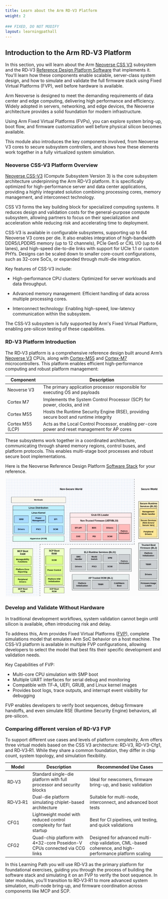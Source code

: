 ```yaml
---
title: Learn about the Arm RD‑V3 Platform
weight: 2

### FIXED, DO NOT MODIFY
layout: learningpathall
---
```


## Introduction to the Arm RD‑V3 Platform

In this section, you will learn about the Arm [Neoverse CSS V3](https://www.arm.com/products/neoverse-compute-subsystems/css-v3) subsystem and the RD‑V3 [Reference Design Platform Software](https://neoverse-reference-design.docs.arm.com/en/latest/index.html) that implements it. You'll learn how these components enable scalable, server-class system design, and how to simulate and validate the full firmware stack using Fixed Virtual Platforms (FVP), well before hardware is available.

Arm Neoverse is designed to meet the demanding requirements of data center and edge computing, delivering high performance and efficiency. Widely adopted in servers, networking, and edge devices, the Neoverse architecture provides a solid foundation for modern infrastructure.

Using Arm Fixed Virtual Platforms (FVPs), you can explore system bring-up, boot flow, and firmware customization well before physical silicon becomes available.

This module also introduces the key components involved, from Neoverse V3 cores to secure subsystem controllers, and shows how these elements work together in a fully virtualized system simulation.

### Neoverse CSS-V3 Platform Overview

[Neoverse CSS-V3](https://www.arm.com/products/neoverse-compute-subsystems/css-v3) (Compute Subsystem Version 3) is the core subsystem architecture underpinning the Arm RD-V3 platform. It is specifically optimized for high-performance server and data center applications, providing a highly integrated solution combining processing cores, memory management, and interconnect technology.

CSS V3 forms the key building block for specialized computing systems. It reduces design and validation costs for the general-purpose compute subsystem, allowing partners to focus on their specialization and acceleration while reducing risk and accelerating time to deployment. 

CSS‑V3 is available in configurable subsystems, supporting up to 64 Neoverse V3 cores per die. It also enables integration of high-bandwidth DDR5/LPDDR5 memory (up to 12 channels), PCIe Gen5 or CXL I/O (up to 64 lanes), and high-speed die-to-die links with support for UCIe 1.1 or custom PHYs. Designs can be scaled down to smaller core-count configurations, such as 32-core SoCs, or expanded through multi-die integration.

Key features of CSS-V3 include:

* High-performance CPU clusters: Optimized for server workloads and data throughput.

* Advanced memory management: Efficient handling of data across multiple processing cores.

* Interconnect technology: Enabling high-speed, low-latency communication within the subsystem.

The CSS‑V3 subsystem is fully supported by Arm's Fixed Virtual Platform, enabling pre-silicon testing of these capabilities.

### RD‑V3 Platform Introduction

The RD‑V3 platform is a comprehensive reference design built around Arm’s [Neoverse V3](https://www.arm.com/products/silicon-ip-cpu/neoverse/neoverse-v3) CPUs, along with [Cortex-M55](https://www.arm.com/products/silicon-ip-cpu/cortex-m/cortex-m55) and [Cortex-M7](https://www.arm.com/products/silicon-ip-cpu/cortex-m/cortex-m7) microcontrollers. This platform enables efficient high-performance computing and robust platform management:


| Component        | Description                                                                                    |
|------------------|------------------------------------------------------------------------------------------------|
| Neoverse V3      | The primary application processor responsible for executing OS and payloads                    |
| Cortex M7        | Implements the System Control Processor (SCP) for power, clocks, and init                      |
| Cortex M55       | Hosts the Runtime Security Engine (RSE), providing secure boot and runtime integrity           |
| Cortex M55 (LCP) | Acts as the Local Control Processor, enabling per-core power and reset management for AP cores |


These subsystems work together in a coordinated architecture, communicating through shared memory regions, control buses, and platform protocols. This enables multi-stage boot processes and robust secure boot implementations.

Here is the Neoverse Reference Design Platform [Software Stack](https://neoverse-reference-design.docs.arm.com/en/latest/about/software_stack.html#sw-stack) for your reference.

![img1 alt-text#center](rdinfra_sw_stack.jpg "Neoverse Reference Design Software Stack")


### Develop and Validate Without Hardware

In traditional development workflows, system validation cannot begin until silicon is available, often introducing risk and delay. 

To address this, Arm provides Fixed Virtual Platforms ([FVP](https://developer.arm.com/Tools%20and%20Software/Fixed%20Virtual%20Platforms)), complete simulations model that emulates Arm SoC behavior on a host machine. The CSS‑V3 platform is available in multiple FVP configurations, allowing developers to select the model that best fits their specific development and validation needs.


Key Capabilities of FVP:
* Multi-core CPU simulation with SMP boot
* Multiple UART interfaces for serial debug and monitoring
* Compatible with TF‑A, UEFI, GRUB, and Linux kernel images
* Provides boot logs, trace outputs, and interrupt event visibility for debugging

FVP enables developers to verify boot sequences, debug firmware handoffs, and even simulate RSE (Runtime Security Engine) behaviors, all pre-silicon.

### Comparing different version of RD-V3 FVP

To support different use cases and levels of platform complexity, Arm offers three virtual models based on the CSS V3 architecture: RD‑V3, RD-V3-Cfg1, and RD‑V3‑R1. While they share a common foundation, they differ in chip count, system topology, and simulation flexibility.

| Model       | Description                                                      | Recommended Use Cases                                              |
|-------------|------------------------------------------------------------------|--------------------------------------------------------------------|
| RD‑V3       | Standard single-die platform with full processor and security blocks | Ideal for newcomers, firmware bring-up, and basic validation        |
| RD‑V3‑R1    | Dual-die platform simulating chiplet-based architecture          | Suitable for multi-node, interconnect, and advanced boot tests     |
| CFG1        | Lightweight model with reduced control complexity for fast startup | Best for CI pipelines, unit testing, and quick validations         |
| CFG2        | Quad-chip platform with 4×32-core Poseidon-V CPUs connected via CCG links | Designed for advanced multi-chip validation, CML-based coherence, and high-performance platform scaling         |


In this Learning Path you will use RD‑V3 as the primary platform for foundational exercises, guiding you through the process of building the software stack and simulating it on an FVP to verify the boot sequence.
In later modules, you’ll transition to RD‑V3‑R1 to more advanced system simulation, multi-node bring-up, and firmware coordination across components like MCP and SCP.
